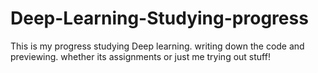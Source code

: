 # Deep-Learning-Studying-progress
This is my progress studying Deep learning. writing down the code and previewing. whether its assignments or just me trying out stuff!
